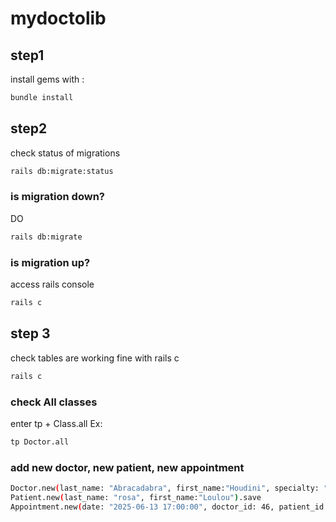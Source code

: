 # mydoctolib

## step1
install gems with :
```bash
bundle install
```
## step2
check status of migrations
```bash
rails db:migrate:status
```

### is migration down?
DO
```bash
rails db:migrate
```

### is migration up?
access rails console
```bash
rails c
```

## step 3
check tables are working fine with rails c
```bash
rails c
```

### check All classes
enter tp + Class.all
Ex:
```bash
tp Doctor.all
```
### add new doctor, new patient, new appointment
```bash
Doctor.new(last_name: "Abracadabra", first_name:"Houdini", specialty: "GP", zip_code: "92100").save
Patient.new(last_name: "rosa", first_name:"Loulou").save
Appointment.new(date: "2025-06-13 17:00:00", doctor_id: 46, patient_id: 85).save
```